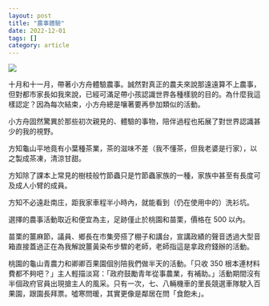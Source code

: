 ```yaml
---
layout: post
title: "農事體驗"
date: 2022-12-01
tags: []
category: article
---
```


![](https://i.imgur.com/YCLDeuc.jpg)

十月和十一月，帶著小方舟體驗農事。誠然對真正的農夫來說那遠遠算不上農事，但對都市家長如我來說，已經可滿足帶小孩認識世界各種樣貌的目的。為什麼我這樣認定？因為每次結束，小方舟總是嚷著要再參加類似的活動。

小方舟固然驚異於那些初次親見的、體驗的事物，陪伴過程也拓展了對世界認識甚少的我的視野。

<!--more-->

方知龜山平地竟有小葉種茶業，茶的滋味不差（我不懂茶，但我老婆是行家），以之製成茶凍，清涼甘甜。

方知除了課本上常見的樹枝般竹節蟲只是竹節蟲家族的一種，家族中甚至有長度可及成人小臂的成員。

方知不必遠赴南庄，距我家車程半小時內，就能看到（仍在使用中的）洗衫坑。

選擇的農事活動取近和便宜為主，足跡僅止於桃園和苗栗，價格在 500 以內。

苗栗的薑麻節，議員、鄉長在市集旁搭了棚子和講台，宣講政績的聲音透過大型音箱直接蓋過正在為我解說薑黃染布步驟的老師，老師指這是拿政府錢辦的活動。

桃園的龜山青農力和卿卿百果園個別陪我們做半天的活動。「只收 350 根本連材料費都不夠吧？」主人輕描淡寫：「政府鼓勵青年從事農業，有補助。」活動期間沒有半個政府官員出現搶主人的風采。只有一次，七、八輛機車的里長競選車隊駛入百果園，跟園長拜票。噓寒問暖，其實更像是鄰居在問「食飽未」。